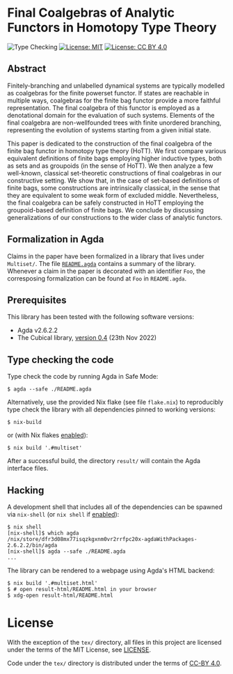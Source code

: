 # Final Coalgebras of Analytic Functors in Homotopy Type Theory

![Type Checking](https://github.com/phijor/agda-cubical-multiset/actions/workflows/typecheck.yaml/badge.svg)
[![License: MIT](https://img.shields.io/badge/License-MIT-yellow.svg)](https://opensource.org/licenses/MIT)
[![License: CC BY 4.0](https://img.shields.io/badge/License-CC_BY_4.0-lightgrey.svg)](https://creativecommons.org/licenses/by/4.0/)


## Abstract

Finitely-branching and unlabelled dynamical systems are typically modelled as coalgebras for the finite powerset functor.
If states are reachable in multiple ways, coalgebras for the finite bag functor provide a more faithful representation.
The final coalgebra of this functor is employed as a denotational domain for the evaluation of such systems.
Elements of the final coalgebra are non-wellfounded trees with finite unordered branching,
representing the evolution of systems starting from a given initial state.

This paper is dedicated to the construction of the final coalgebra of the finite bag functor in homotopy type theory (HoTT).
We first compare various equivalent definitions of finite bags employing higher inductive types, both as sets and as groupoids (in the sense of HoTT).
We then analyze a few well-known, classical set-theoretic constructions of final coalgebras in our constructive setting.
We show that, in the case of set-based definitions of finite bags,
some constructions are intrinsically classical, in the sense that they are equivalent to some weak form of excluded middle.
Nevertheless, the final coalgebra can be safely constructed in HoTT employing the groupoid-based definition of finite bags.
We conclude by discussing generalizations of our constructions to the wider class of analytic functors.

## Formalization in Agda

Claims in the paper have been formalized in a library that lives under `Multiset/`.
The file [`README.agda`](https://phijor.github.io/agda-cubical-multiset/README.html) contains a summary of the library.
Whenever a claim in the paper is decorated with an identifier `Foo`,
the corresposing formalization can be found at `Foo` in `README.agda`.

## Prerequisites

This library has been tested with the following software versions:
 * Agda v2.6.2.2
 * The Cubical library, [version 0.4](https://github.com/agda/cubical/releases/tag/v0.4) (23th Nov 2022)

## Type checking the code

Type check the code by running Agda in Safe Mode:

```console
$ agda --safe ./README.agda
```

Alternatively, use the provided Nix flake (see file `flake.nix`) to reproducibly
type check the library with all dependencies pinned to working versions:

```console
$ nix-build
```

or (with Nix flakes [enabled](https://nixos.wiki/wiki/Flakes#Enable_flakes)):

```console
$ nix build '.#multiset'
```

After a successful build, the directory `result/` will contain the Agda interface files.


## Hacking

A development shell that includes all of the dependencies can be spawned via `nix-shell`
(or `nix shell` if [enabled](https://nixos.wiki/wiki/Nix_command)):

```console
$ nix shell
[nix-shell]$ which agda
/nix/store/dfr3d08mx77isqzkgxnm0vr2rrfpc20x-agdaWithPackages-2.6.2.2/bin/agda
[nix-shell]$ agda --safe ./README.agda
...
```

The library can be rendered to a webpage using Agda's HTML backend:

```console
$ nix build '.#multiset.html'
$ # open result-html/README.html in your browser
$ xdg-open result-html/README.html
```

# License

With the exception of the `tex/` directory, all files in this project are
licensed under the terms of the MIT License, see [LICENSE](LICENSE).

Code under the `tex/` directory is distributed under the terms of [CC-BY 4.0](https://creativecommons.org/licenses/by/4.0/).
